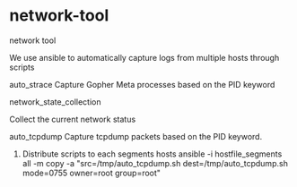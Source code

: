 # network-tool
network tool

We use ansible to automatically capture logs from multiple hosts through scripts

auto_strace 
Capture Gopher Meta processes based on the PID keyword

network_state_collection

Collect the current network status

auto_tcpdump
Capture tcpdump packets based on the PID keyword.


1. Distribute scripts to each segments hosts
ansible -i hostfile_segments  all -m copy -a "src=/tmp/auto_tcpdump.sh dest=/tmp/auto_tcpdump.sh mode=0755 owner=root group=root"